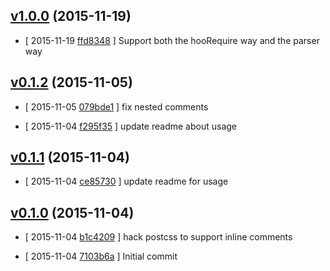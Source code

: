 <!-- LATEST ec8ec69 -->

## [v1.0.0](https://github.com/zoubin/postcss-comment/commit/ec8ec69) (2015-11-19)

* [ 2015-11-19 [ffd8348](https://github.com/zoubin/postcss-comment/commit/ffd8348) ] Support both the hooRequire way and the parser way

## [v0.1.2](https://github.com/zoubin/postcss-comment/commit/4d0f59f) (2015-11-05)

* [ 2015-11-05 [079bde1](https://github.com/zoubin/postcss-comment/commit/079bde1) ] fix nested comments

* [ 2015-11-04 [f295f35](https://github.com/zoubin/postcss-comment/commit/f295f35) ] update readme about usage

## [v0.1.1](https://github.com/zoubin/postcss-comment/commit/52d7774) (2015-11-04)

* [ 2015-11-04 [ce85730](https://github.com/zoubin/postcss-comment/commit/ce85730) ] update readme for usage

## [v0.1.0](https://github.com/zoubin/postcss-comment/commit/e5a4cc5) (2015-11-04)

* [ 2015-11-04 [b1c4209](https://github.com/zoubin/postcss-comment/commit/b1c4209) ] hack postcss to support inline comments

* [ 2015-11-04 [7103b6a](https://github.com/zoubin/postcss-comment/commit/7103b6a) ] Initial commit

